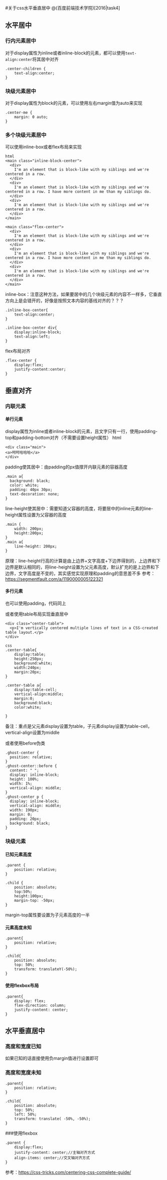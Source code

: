 #关于css水平垂直居中
@(百度前端技术学院)[2016|task4]
## 水平居中
### 行内元素居中
对于display属性为inline或者inline-block的元素，都可以使用`text-align:center`将其居中对齐
```
.center-children {
	text-align:center;
}
```
### 块级元素居中
对于display属性为block的元素，可以使用左右margin值为auto来实现
```
.center-me {
	margin: 0 auto;
}
```

### 多个块级元素居中
可以使用inline-box或者flex布局来实现
```
html
<main class="inline-block-center">
  <div>
    I'm an element that is block-like with my siblings and we're centered in a row.
  </div>
  <div>
    I'm an element that is block-like with my siblings and we're centered in a row. I have more content in me than my siblings do.
  </div>
  <div>
    I'm an element that is block-like with my siblings and we're centered in a row.
  </div>
</main>

<main class="flex-center">
  <div>
    I'm an element that is block-like with my siblings and we're centered in a row.
  </div>
  <div>
    I'm an element that is block-like with my siblings and we're centered in a row. I have more content in me than my siblings do.
  </div>
  <div>
    I'm an element that is block-like with my siblings and we're centered in a row.
  </div>
</main>
```
inline-box：注意这种方法，如果要居中的几个块级元素的内容不一样多，它垂直方向上是会错开的，好像是按照文本内容的基线对齐的？？？
```
.inline-box-center{
	text-align:center;
}

.inline-box-center div{
	display:inline-block;
	text-align:left;
}
```
flex布局对齐
```
.flex-center {
	display:flex;
	justify-content:center;
}
```

## 垂直对齐
### 内联元素
#### 单行元素
display属性为inline或者inline-block的元素，且文字只有一行，使用padding-top和padding-bottom对齐（不需要设置height属性）
html
```
<div class="main">
<a>呵呵哈哈哈</a>
</div>
```
padding使其居中：由padding的px值撑开内联元素的容器高度
```
.main a{
  background: black;
  color: white;
  padding: 40px 30px;
  text-decoration: none;
}
```
line-height使其居中：需要知道父容器的高度，将要居中的inline元素的line-height属性设置为父容器的高度
```
.main {
	width: 200px;
	height:200px;
}
.main a{
	line-height: 200px;
}
```
原理：line-height行高的计算是由上边界+文字高度+下边界得到的，上边界和下边界是默认相同的，将line-height设置为父元素高度，默认扩充的是上边界和下边界，文字高度是不变的，其实感觉实现原理和padding的意思差不多
参考：https://segmentfault.com/a/1190000005122321

#### 多行元素
也可以使用padding，代码同上

或者使用table布局实现垂直居中

```
<div class="center-table">
  <p>I'm vertically centered multiple lines of text in a CSS-created table layout.</p>
</div>

css
.center-table{
	display:table;
	height:250px;
	background:white;
	width:240px;
	margin:20px;
}

.center-table a{
	display:table-cell;
	vertical-align:middle;
	margin:0;
	background:black;
	color:white;
	
}
```
备注：重点是父元素display设置为table，子元素display设置为table-cell，vertical-align设置为middle

或者使用before伪类
```
.ghost-center {
  position: relative;
}
.ghost-center::before {
  content: " ";
  display: inline-block;
  height: 100%;
  width: 1%;
  vertical-align: middle;
}
.ghost-center p {
  display: inline-block;
  vertical-align: middle;
  width: 190px;
  margin: 0;
  padding: 20px;
  background: black;
}
```

### 块级元素
#### 已知元素高度
```
.parent {
	position: relative;
}

.child {
	position: absolute;
	top:50%;
	height:100px;
	margin-top: -50px;
}
```
margin-top属性要设置为子元素高度的一半

#### 元素高度未知
```
.parent{
	position: relative;
}

.child{
	position: absolute;
	top: 50%;
	transform: translateY(-50%);
}
```

#### 使用flexbox布局
```
.parent{
	display: flex;
	flex-direction: column;
	justify-content: center;
}
```

## 水平垂直居中
### 高度和宽度已知
如果已知的话直接使用负margin值进行设置即可
### 高度和宽度未知
```
.parent{
	position: relative;
}

.child{
	position: absolute;
	top: 50%;
	left: 50%;
	transform: translate( -50%, -50%);
}
```

###使用flexbox
```
.parent {
	display:flex;
	justify-content: center;//主轴对齐方式
	align-items: center;//交叉轴对齐方式
}
```

参考：https://css-tricks.com/centering-css-complete-guide/